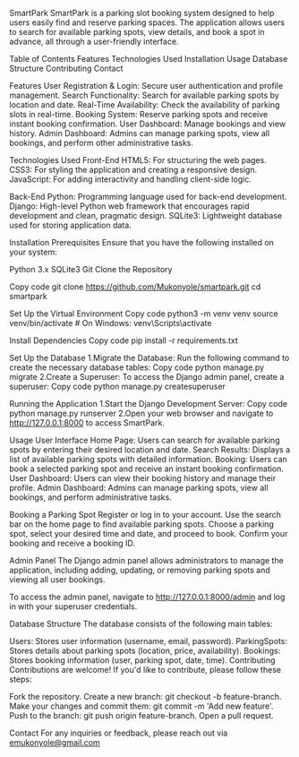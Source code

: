 SmartPark
SmartPark is a parking slot booking system designed to help users easily find and reserve parking spaces. The application allows users to search for available parking spots, view details, and book a spot in advance, all through a user-friendly interface.

Table of Contents
Features
Technologies Used
Installation
Usage
Database Structure
Contributing
Contact

Features
User Registration & Login: Secure user authentication and profile management.
Search Functionality: Search for available parking spots by location and date.
Real-Time Availability: Check the availability of parking slots in real-time.
Booking System: Reserve parking spots and receive instant booking confirmation.
User Dashboard: Manage bookings and view history.
Admin Dashboard: Admins can manage parking spots, view all bookings, and perform other administrative tasks.

Technologies Used
Front-End
HTML5: For structuring the web pages.
CSS3: For styling the application and creating a responsive design.
JavaScript: For adding interactivity and handling client-side logic.

Back-End
Python: Programming language used for back-end development.
Django: High-level Python web framework that encourages rapid development and clean, pragmatic design.
SQLite3: Lightweight database used for storing application data.

Installation
Prerequisites
Ensure that you have the following installed on your system:

Python 3.x
SQLite3
Git
Clone the Repository

Copy code
git clone https://github.com/Mukonyole/smartpark.git
cd smartpark

Set Up the Virtual Environment
Copy code
python3 -m venv venv
source venv/bin/activate  # On Windows: venv\Scripts\activate

Install Dependencies
Copy code
pip install -r requirements.txt

Set Up the Database
1.Migrate the Database: Run the following command to create the necessary database tables:
Copy code
python manage.py migrate
2.Create a Superuser: To access the Django admin panel, create a superuser:
Copy code
python manage.py createsuperuser

Running the Application
1.Start the Django Development Server:
Copy code
python manage.py runserver
2.Open your web browser and navigate to http://127.0.0.1:8000 to access SmartPark.

Usage
User Interface
Home Page: Users can search for available parking spots by entering their desired location and date.
Search Results: Displays a list of available parking spots with detailed information.
Booking: Users can book a selected parking spot and receive an instant booking confirmation.
User Dashboard: Users can view their booking history and manage their profile.
Admin Dashboard: Admins can manage parking spots, view all bookings, and perform administrative tasks.

Booking a Parking Spot
Register or log in to your account.
Use the search bar on the home page to find available parking spots.
Choose a parking spot, select your desired time and date, and proceed to book.
Confirm your booking and receive a booking ID.

Admin Panel
The Django admin panel allows administrators to manage the application, including adding, updating, or removing parking spots and viewing all user bookings.

To access the admin panel, navigate to http://127.0.0.1:8000/admin and log in with your superuser credentials.

Database Structure
The database consists of the following main tables:

Users: Stores user information (username, email, password).
ParkingSpots: Stores details about parking spots (location, price, availability).
Bookings: Stores booking information (user, parking spot, date, time).
Contributing
Contributions are welcome! If you'd like to contribute, please follow these steps:

Fork the repository.
Create a new branch: git checkout -b feature-branch.
Make your changes and commit them: git commit -m 'Add new feature'.
Push to the branch: git push origin feature-branch.
Open a pull request.

Contact
For any inquiries or feedback, please reach out via emukonyole@gmail.com

